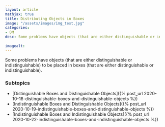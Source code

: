 ```yaml
---
layout: article
mathjax: true
title: Distributing Objects in Boxes
image: "/assets/images/img_test.jpg"
categories:
- DM
desc: Some problems have objects (that are either distinguishable or indistinguishable) to be placed in boxes (that are either distinguishable or indistinguishable).
 
imagealt: 
---
```


Some problems have objects (that are either distinguishable or indistinguishable) to be placed in boxes (that are either distinguishable or indistinguishable).

### Subtopics
- [Distinguishable Boxes and Distinguishable Objects]({% post_url 2020-10-18-distinguishable-boxes-and-distinguishable-objects %})
- [Indistinguishable Boxes and Distinguishable Objects]({% post_url 2020-10-19-indistinguishable-boxes-and-distinguishable-objects %})
- [Indistinguishable Boxes and Indistinguishable Objects]({% post_url 2020-10-22-indistinguishable-boxes-and-indistinguishable-objects %})